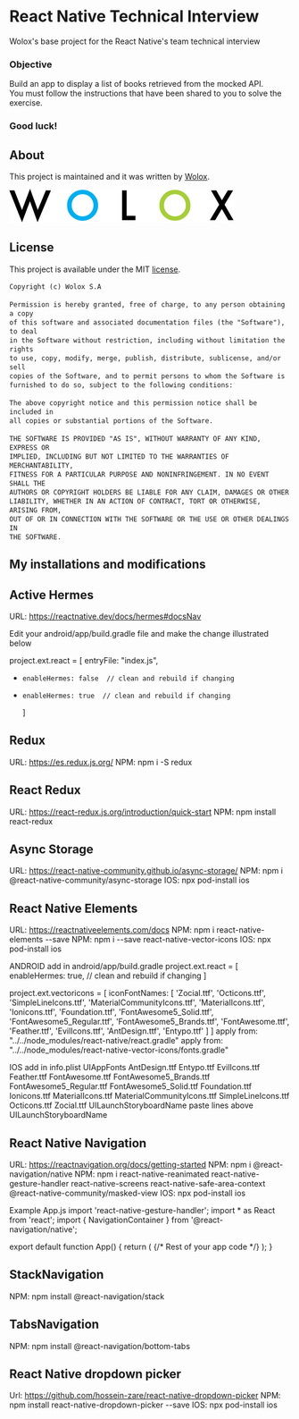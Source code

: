 # React Native Technical Interview

Wolox's base project for the React Native's team technical interview

### Objective

Build an app to display a list of books retrieved from the mocked API.  
You must follow the instructions that have been shared to you to solve the exercise.

### Good luck!

## <a name="topic-about"></a> About

This project is maintained and it was written by [Wolox](http://www.wolox.com.ar).

![Wolox](https://raw.githubusercontent.com/Wolox/press-kit/master/logos/logo_banner.png)

## <a name="topic-license"></a> License

This project is available under the MIT [license](https://raw.githubusercontent.com/Wolox/wolmo-core-android/master/LICENSE.md).

    Copyright (c) Wolox S.A

    Permission is hereby granted, free of charge, to any person obtaining a copy
    of this software and associated documentation files (the "Software"), to deal
    in the Software without restriction, including without limitation the rights
    to use, copy, modify, merge, publish, distribute, sublicense, and/or sell
    copies of the Software, and to permit persons to whom the Software is
    furnished to do so, subject to the following conditions:

    The above copyright notice and this permission notice shall be included in
    all copies or substantial portions of the Software.

    THE SOFTWARE IS PROVIDED "AS IS", WITHOUT WARRANTY OF ANY KIND, EXPRESS OR
    IMPLIED, INCLUDING BUT NOT LIMITED TO THE WARRANTIES OF MERCHANTABILITY,
    FITNESS FOR A PARTICULAR PURPOSE AND NONINFRINGEMENT. IN NO EVENT SHALL THE
    AUTHORS OR COPYRIGHT HOLDERS BE LIABLE FOR ANY CLAIM, DAMAGES OR OTHER
    LIABILITY, WHETHER IN AN ACTION OF CONTRACT, TORT OR OTHERWISE, ARISING FROM,
    OUT OF OR IN CONNECTION WITH THE SOFTWARE OR THE USE OR OTHER DEALINGS IN
    THE SOFTWARE.


## My installations and modifications

## Active Hermes
URL: https://reactnative.dev/docs/hermes#docsNav

Edit your android/app/build.gradle file and make the change illustrated below

 project.ext.react = [
      entryFile: "index.js",
-     enableHermes: false  // clean and rebuild if changing
+     enableHermes: true  // clean and rebuild if changing
  ]

## Redux
URL: https://es.redux.js.org/
NPM: npm i -S redux

## React Redux
URL: https://react-redux.js.org/introduction/quick-start
NPM: npm install react-redux

## Async Storage
URL: https://react-native-community.github.io/async-storage/
NPM: npm i @react-native-community/async-storage
IOS: npx pod-install ios

## React Native Elements
URL: https://reactnativeelements.com/docs
NPM: npm i react-native-elements --save 
NPM: npm i --save react-native-vector-icons
IOS: npx pod-install ios

ANDROID
add in android/app/build.gradle
project.ext.react = [
    enableHermes: true,  // clean and rebuild if changing
]

project.ext.vectoricons = [
    iconFontNames: [ 'Zocial.ttf', 'Octicons.ttf', 'SimpleLineIcons.ttf', 'MaterialCommunityIcons.ttf', 'MaterialIcons.ttf', 'Ionicons.ttf', 'Foundation.ttf', 'FontAwesome5_Solid.ttf', 'FontAwesome5_Regular.ttf', 'FontAwesome5_Brands.ttf', 'FontAwesome.ttf', 'Feather.ttf', 'EvilIcons.ttf', 'AntDesign.ttf', 'Entypo.ttf' ]
]
apply from: "../../node_modules/react-native/react.gradle"
apply from: "../../node_modules/react-native-vector-icons/fonts.gradle"

IOS
add in info.plist
<key>UIAppFonts</key>
	<array>
		<string>AntDesign.ttf</string>
		<string>Entypo.ttf</string>
		<string>EvilIcons.ttf</string>
		<string>Feather.ttf</string>
		<string>FontAwesome.ttf</string>
		<string>FontAwesome5_Brands.ttf</string>
		<string>FontAwesome5_Regular.ttf</string>
		<string>FontAwesome5_Solid.ttf</string>
		<string>Foundation.ttf</string>
		<string>Ionicons.ttf</string>
		<string>MaterialIcons.ttf</string>
		<string>MaterialCommunityIcons.ttf</string>
		<string>SimpleLineIcons.ttf</string>
		<string>Octicons.ttf</string>
		<string>Zocial.ttf</string>
	</array>
	<key>UILaunchStoryboardName</key>
paste lines above UILaunchStoryboardName

## React Native Navigation
URL: https://reactnavigation.org/docs/getting-started
NPM: npm i @react-navigation/native 
NPM: npm i react-native-reanimated react-native-gesture-handler react-native-screens react-native-safe-area-context @react-native-community/masked-view
IOS: npx pod-install ios

Example App.js
import 'react-native-gesture-handler';
import * as React from 'react';
import { NavigationContainer } from '@react-navigation/native';

export default function App() {
  return (
    <NavigationContainer>{/* Rest of your app code */}</NavigationContainer>
  );
}

## StackNavigation
NPM: npm install @react-navigation/stack

## TabsNavigation
NPM: npm install @react-navigation/bottom-tabs

## React Native dropdown picker
Url: https://github.com/hossein-zare/react-native-dropdown-picker
NPM: npm install react-native-dropdown-picker --save
IOS: npx pod-install ios

